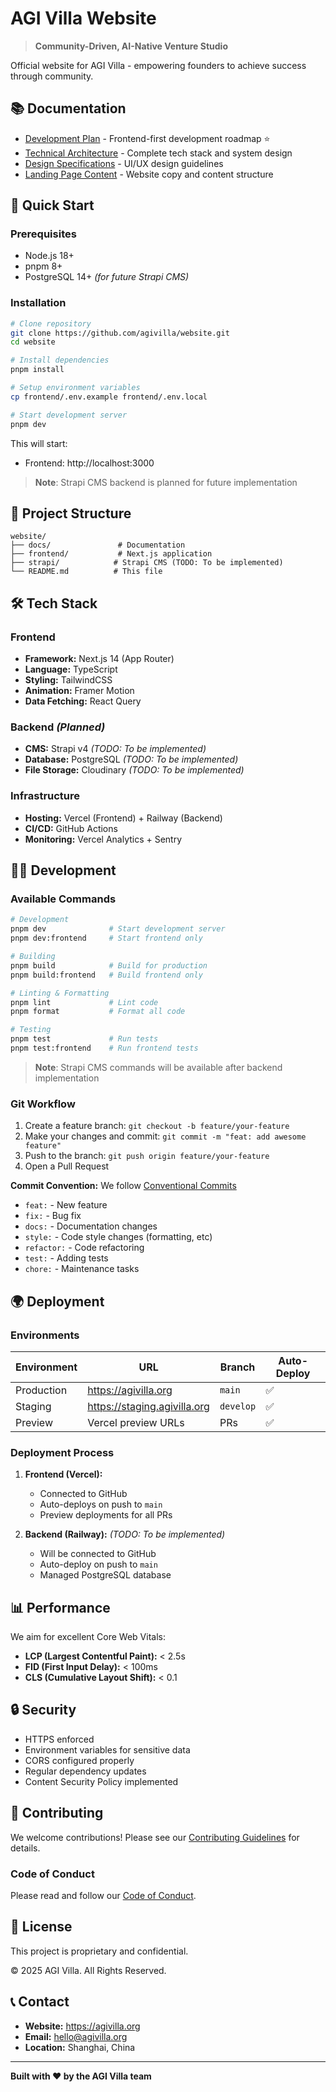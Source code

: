 # AGI Villa Website

> **Community-Driven, AI-Native Venture Studio**

Official website for AGI Villa - empowering founders to achieve success through community.

## 📚 Documentation

- [Development Plan](./docs/DEVELOPMENT_PLAN.md) - Frontend-first development roadmap ⭐
- [Technical Architecture](./docs/tech-architecture.md) - Complete tech stack and system design
- [Design Specifications](./docs/design-spec.md) - UI/UX design guidelines
- [Landing Page Content](./docs/landing-page.md) - Website copy and content structure

## 🚀 Quick Start

### Prerequisites

- Node.js 18+ 
- pnpm 8+
- PostgreSQL 14+ *(for future Strapi CMS)*

### Installation

```bash
# Clone repository
git clone https://github.com/agivilla/website.git
cd website

# Install dependencies
pnpm install

# Setup environment variables
cp frontend/.env.example frontend/.env.local

# Start development server
pnpm dev
```

This will start:
- Frontend: http://localhost:3000

> **Note**: Strapi CMS backend is planned for future implementation

## 📁 Project Structure

```
website/
├── docs/               # Documentation
├── frontend/           # Next.js application
├── strapi/            # Strapi CMS (TODO: To be implemented)
└── README.md          # This file
```

## 🛠️ Tech Stack

### Frontend
- **Framework:** Next.js 14 (App Router)
- **Language:** TypeScript
- **Styling:** TailwindCSS
- **Animation:** Framer Motion
- **Data Fetching:** React Query

### Backend *(Planned)*
- **CMS:** Strapi v4 *(TODO: To be implemented)*
- **Database:** PostgreSQL *(TODO: To be implemented)*
- **File Storage:** Cloudinary *(TODO: To be implemented)*

### Infrastructure
- **Hosting:** Vercel (Frontend) + Railway (Backend)
- **CI/CD:** GitHub Actions
- **Monitoring:** Vercel Analytics + Sentry

## 🧑‍💻 Development

### Available Commands

```bash
# Development
pnpm dev              # Start development server
pnpm dev:frontend     # Start frontend only

# Building
pnpm build            # Build for production
pnpm build:frontend   # Build frontend only

# Linting & Formatting
pnpm lint             # Lint code
pnpm format           # Format all code

# Testing
pnpm test             # Run tests
pnpm test:frontend    # Run frontend tests
```

> **Note**: Strapi CMS commands will be available after backend implementation

### Git Workflow

1. Create a feature branch: `git checkout -b feature/your-feature`
2. Make your changes and commit: `git commit -m "feat: add awesome feature"`
3. Push to the branch: `git push origin feature/your-feature`
4. Open a Pull Request

**Commit Convention:** We follow [Conventional Commits](https://www.conventionalcommits.org/)
- `feat:` - New feature
- `fix:` - Bug fix
- `docs:` - Documentation changes
- `style:` - Code style changes (formatting, etc)
- `refactor:` - Code refactoring
- `test:` - Adding tests
- `chore:` - Maintenance tasks

## 🌍 Deployment

### Environments

| Environment | URL | Branch | Auto-Deploy |
|-------------|-----|--------|-------------|
| Production | https://agivilla.org | `main` | ✅ |
| Staging | https://staging.agivilla.org | `develop` | ✅ |
| Preview | Vercel preview URLs | PRs | ✅ |

### Deployment Process

1. **Frontend (Vercel):**
   - Connected to GitHub
   - Auto-deploys on push to `main`
   - Preview deployments for all PRs

2. **Backend (Railway):** *(TODO: To be implemented)*
   - Will be connected to GitHub
   - Auto-deploy on push to `main`
   - Managed PostgreSQL database

## 📊 Performance

We aim for excellent Core Web Vitals:

- **LCP (Largest Contentful Paint):** < 2.5s
- **FID (First Input Delay):** < 100ms
- **CLS (Cumulative Layout Shift):** < 0.1

## 🔒 Security

- HTTPS enforced
- Environment variables for sensitive data
- CORS configured properly
- Regular dependency updates
- Content Security Policy implemented

## 🤝 Contributing

We welcome contributions! Please see our [Contributing Guidelines](./CONTRIBUTING.md) for details.

### Code of Conduct

Please read and follow our [Code of Conduct](./CODE_OF_CONDUCT.md).

## 📝 License

This project is proprietary and confidential.

© 2025 AGI Villa. All Rights Reserved.

## 📞 Contact

- **Website:** https://agivilla.org
- **Email:** hello@agivilla.org
- **Location:** Shanghai, China

---

**Built with ❤️ by the AGI Villa team**
